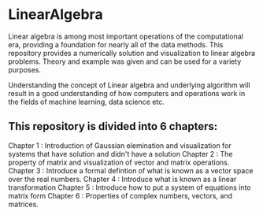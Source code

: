 # LinearAlgebra

Linear algebra is among most important operations of the computational era, providing a foundation for nearly all of the data methods. This repository provides a numerically solution and visualization to linear algebra problems. Theory and example was given and can be used for a variety purposes.

Understanding the concept of Linear algebra and underlying algorithm will result in a good understanding of how computers and operations work in the fields of machine learning, data science etc.

## This repository is divided into 6 chapters:

Chapter 1 : Introduction of Gaussian elemination and visualization for systems that have solution and didn't have a solution
Chapter 2 : The property of matrix and visualization of vector and matrix operations.
Chapter 3 : Introduce a formal defintion of what is known as a vector space over the real numbers.
Chapter 4 : Introduce what is known as a linear transformation
Chapter 5 : Introduce how to put a system of equations into matrix form
Chapter 6 : Properties of complex numbers, vectors, and matrices. 
